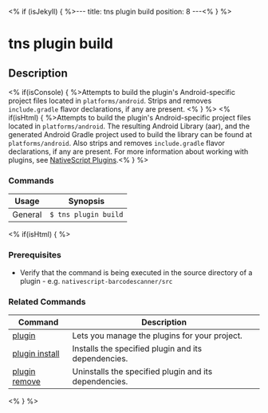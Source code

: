 <% if (isJekyll) { %>---
title: tns plugin build
position: 8
---<% } %>

# tns plugin build

## Description

<% if(isConsole) { %>Attempts to build the plugin's Android-specific project files located in `platforms/android`. Strips and removes `include.gradle` flavor declarations, if any are present. <% } %>
<% if(isHtml) { %>Attempts to build the plugin's Android-specific project files located in `platforms/android`. The resulting Android Library (aar), and the generated Android Gradle project used to build the library can be found at `platforms/android`. Also strips and removes `include.gradle` flavor declarations, if any are present. For more information about working with plugins, see [NativeScript Plugins](https://github.com/NativeScript/nativescript-cli/blob/master/PLUGINS.md).<% } %>

### Commands

Usage | Synopsis
------|-------
General | `$ tns plugin build`

<% if(isHtml) { %>

### Prerequisites

* Verify that the command is being executed in the source directory of a plugin - e.g. `nativescript-barcodescanner/src`

### Related Commands

Command | Description
----------|----------
[plugin](plugin.html) | Lets you manage the plugins for your project.
[plugin install](plugin-install.html) | Installs the specified plugin and its dependencies.
[plugin remove](plugin-remove.html) | Uninstalls the specified plugin and its dependencies.
<% } %>
